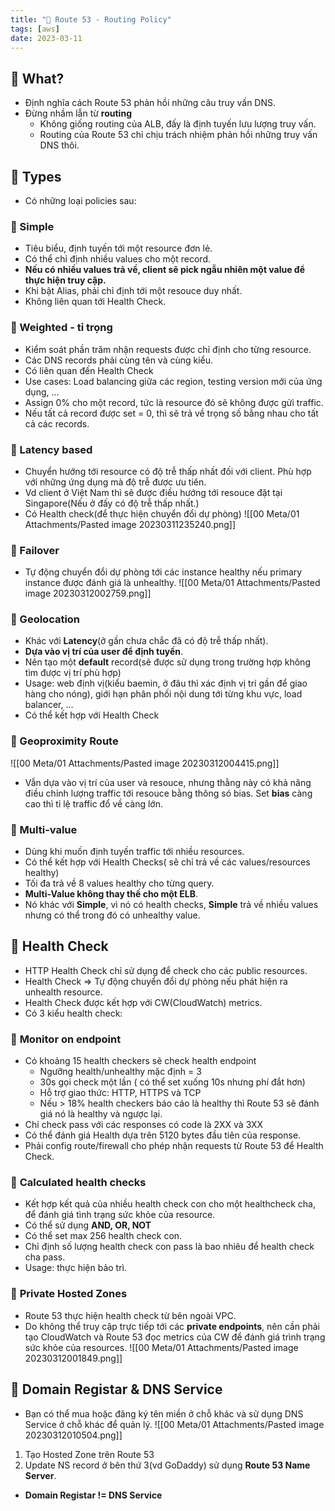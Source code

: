 ```yaml
---
title: "🌱 Route 53 - Routing Policy"
tags: [aws]
date: 2023-03-11
---
```


## 🌿 What?
- Định nghĩa cách Route 53 phản hồi những câu truy vấn DNS.
- Đừng nhầm lẫn từ **routing**
	- Không giống routing của ALB, đấy là định tuyến lưu lượng truy vấn.
	- Routing của Route 53 chỉ chịu trách nhiệm phản hồi những truy vấn DNS thôi.

## 🌿 Types
- Có những loại policies sau:

### 🍃 Simple
- Tiêu biểu, định tuyến tới một resource đơn lẻ.
- Có thể chỉ định nhiều values cho một record.
- **Nếu có nhiều values trả về, client sẽ pick ngẫu nhiên một value để thực hiện truy cập.**
- Khi bật Alias, phải chỉ định tới một resouce duy nhất.
- Không liên quan tới Health Check.

### 🍃 Weighted - tỉ trọng
- Kiểm soát phần trăm nhận requests được chỉ định cho từng resource.
- Các DNS records phải cùng tên và cùng kiểu.
- Có liên quan đến Health Check
- Use cases: Load balancing giữa các region, testing version mới của ứng dụng, ...
- Assign 0% cho một record, tức là resource đó sẽ không được gửi traffic.
- Nếu tất cả record được set = 0, thì sẽ trả về trọng số bằng nhau cho tất cả các records.

### 🍃 Latency based
- Chuyển hướng tới resource có độ trễ thấp nhất đối với client. Phù hợp với những ứng dụng mà độ trễ được ưu tiên.
- Vd client ở Việt Nam thì sẽ được điều hướng tới resouce đặt tại Singapore(Nếu ở đấy có độ trễ thấp nhất.)
- Có Health check(để thực hiện chuyển đổi dự phòng)
![[00 Meta/01 Attachments/Pasted image 20230311235240.png]]

### 🍃 Failover
- Tự động chuyển đổi dự phòng tới các instance healthy nếu primary instance được đánh giá là unhealthy.
![[00 Meta/01 Attachments/Pasted image 20230312002759.png]]

### 🍃 Geolocation
- Khác với **Latency**(ở gần chưa chắc đã có độ trễ thấp nhất).
- **Dựa vào vị trí của user để định tuyến**.
- Nên tạo một **default** record(sẽ được sử dụng trong trường hợp không tìm được vị trí phù hợp)
- Usage: web định vị(kiểu baemin, ở đâu thì xác định vị trí gần để giao hàng cho nóng), giới hạn phân phối nội dung tới từng khu vực, load balancer, ...
- Có thể kết hợp với Health Check

### 🍃 Geoproximity Route
![[00 Meta/01 Attachments/Pasted image 20230312004415.png]]

- Vẫn dựa vào vị trí của user và resouce, nhưng thằng này có khả năng điều chỉnh lượng traffic tới resouce bằng thông só bias. Set **bias** càng cao thì tỉ lệ traffic đổ về càng lớn.

### 🍃 Multi-value
- Dùng khi muốn định tuyến traffic tới nhiều resources.
- Có thể kết hợp với Health Checks( sẽ chỉ trả về các values/resources healthy)
- Tối đa trả về 8 values healthy cho từng query.
- **Multi-Value không thay thế cho một ELB**.
- Nó khác với **Simple**, vì nó có health checks, **Simple** trả về nhiều values nhưng có thể trong đó có unhealthy value.

## 🌿 Health Check
- HTTP Health Check chỉ sử dụng để check cho các public resources.
- Health Check => Tự động chuyển đổi dự phòng nếu phát hiện ra unhealth resource.
- Health Check được kết hợp với CW(CloudWatch) metrics.
- Có 3 kiểu health check:

### 🍃 **Monitor on endpoint**
- Có khoảng 15 health checkers sẽ check health endpoint
	- Ngưỡng health/unhealthy mặc định = 3
	- 30s gọi check một lần ( có thể set xuống 10s nhưng phí đắt hơn)
	- Hỗ trợ giao thức: HTTP, HTTPS và TCP
	- Nếu > 18% health checkers báo cáo là healthy thì Route 53 sẽ đánh giá nó là healthy và ngược lại.
- Chỉ check pass với các responses có code là 2XX và 3XX
- Có thể đánh giá Health dựa trên 5120 bytes đầu tiên của response.
- Phải config route/firewall cho phép nhận requests từ Route 53 để Health Check.
### 🍃 **Calculated health checks**
- Kết hợp kết quả của nhiều health check con cho một healthcheck cha, để đánh giá tình trạng sức khỏe của resource.
- Có thể sử dụng **AND, OR, NOT**
- Có thể set max 256 health check con.
- Chỉ định số lượng health check con pass là bao nhiêu để health check cha pass.
- Usage: thực hiện bảo trì.
### 🍃 **Private Hosted Zones**
- Route 53 thực hiện health check từ bên ngoài VPC.
- Do không thể truy cập trực tiếp tới các **private endpoints**, nên cần phải tạo CloudWatch và Route 53 đọc metrics của CW để đánh giá trình trạng sức khỏe của resources.
![[00 Meta/01 Attachments/Pasted image 20230312001849.png]]

## 🌿 Domain Registar & DNS Service
- Bạn có thể mua hoặc đăng ký tên miền ở chỗ khác và sử dụng DNS Service ở chỗ khác để quản lý.
![[00 Meta/01 Attachments/Pasted image 20230312010504.png]]

1. Tạo Hosted Zone trên Route 53
2. Update NS record ở bên thứ 3(vd GoDaddy) sử dụng **Route 53 Name Server**.

- **Domain Registar != DNS Service**

